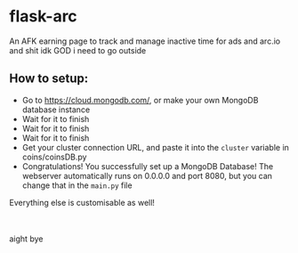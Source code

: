 # flask-arc
An AFK earning page to track and manage inactive time for ads and arc.io and shit idk GOD i need to go outside


## How to setup:
 - Go to https://cloud.mongodb.com/, or make your own MongoDB database instance
 - Wait for it to finish
 - Wait for it to finish
 - Wait for it to finish
 - Get your cluster connection URL, and paste it into the `cluster` variable in coins/coinsDB.py
 - Congratulations! You successfully set up a MongoDB Database! The webserver automatically runs on 0.0.0.0 and port 8080, but you can change that in the `main.py` file

Everything else is customisable as well!

<br><br>
aight bye